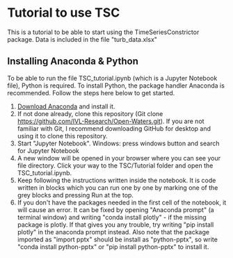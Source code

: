 # Tutorial to use TSC
This is a tutorial to be able to start using the TimeSeriesConstrictor package.
Data is included in the file "turb_data.xlsx"

## Installing Anaconda & Python
To be able to run the file TSC_tutorial.ipynb (which is a Jupyter Notebook file), Python is required.
To install Python, the package handler Anaconda is recommended. Follow the steps here below to get started.
1. [Download Anaconda](https://www.anaconda.com/products/individual) and install it.
2. If not done already, clone this repository (Git clone https://github.com/IVL-Research/Open-Waters.git). If you are not familiar with Git, I recommend downloading GitHub for desktop and using it to clone this repository.
3. Start "Jupyter Notebook". Windows: press windows button and search for Jupyter Notebook
4. A new window will be opened in your browser where you can see your file directory. Click your way to the TSC/Tutorial folder and open the TSC_tutorial.ipynb. 
5. Keep following the instructions written inside the notebook. It is code written in blocks which you can run one by one by marking one of the grey blocks and pressing Run at the top.
6. If you don't have the packages needed in the first cell of the notebook, it will cause an error. It can be fixed by opening "Anaconda prompt" (a terminal window) and writing "conda install plotly" - if the missing package is plotly. If that gives you any trouble, try writing "pip install plotly" in the anaconda prompt instead. Also note that the package imported as "import pptx" should be install as "python-pptx", so write "conda install python-pptx" or "pip install python-pptx" to install it.

